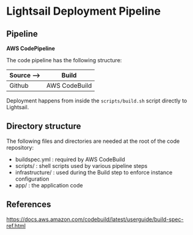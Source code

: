# Lightsail Deployment Pipeline

## Pipeline

**AWS CodePipeline**

The code pipeline has the following structure:

|      Source            -->|      Build              |
|---                        |---                      |
|      Github               |      AWS CodeBuild      |

Deployment happens from inside the `scripts/build.sh` script directly to Lightsail.

## Directory structure

The following files and directories are needed at the root of the code repository:

- buildspec.yml        : required by AWS CodeBuild
- scripts/             : shell scripts used by various pipeline steps
- infrastructure/      : used during the Build step to enforce instance configuration
- app/                 : the application code

## References

<https://docs.aws.amazon.com/codebuild/latest/userguide/build-spec-ref.html>
